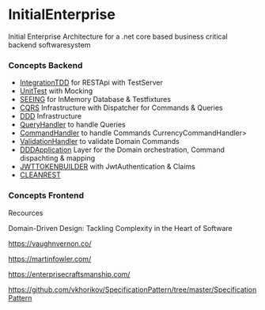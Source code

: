 # InitialEnterprise
Initial Enterprise Architecture for a .net core based business critical backend softwaresystem 

### Concepts Backend
* [IntegrationTDD] for RESTApi with TestServer
* [UnitTest] with Mocking
* [SEEING] for InMemory Database & Testfixtures
* [CQRS] Infrastructure with Dispatcher for Commands & Queries
* [DDD] Infrastructure 
* [QueryHandler] to handle Queries
* [CommandHandler] to handle Commands CurrencyCommandHandler>
* [ValidationHandler] to validate Domain Commands
* [DDDApplication] Layer for the Domain orchestration, Command dispachting & mapping
* [JWTTOKENBUILDER] with JwtAuthentication & Claims 
* [CLEANREST]  

### Concepts Frontend



Recources

Domain-Driven Design: Tackling Complexity in the Heart of Software

https://vaughnvernon.co/

https://martinfowler.com/

https://enterprisecraftsmanship.com/

https://github.com/vkhorikov/SpecificationPattern/tree/master/SpecificationPattern


[IntegrationTDD]: <https://github.com/jorgenschumann/InitialEnterprise/tree/master/Backend/InitialEnterprise.Domain.MainBoundedContext.Api.Tests/ApiServices> 
[CQRS]: <https://github.com/jorgenschumann/InitialEnterprise/tree/master/Backend/InitialEnterprise.Infrastructure/CQRS>
[DDD]: <https://github.com/jorgenschumann/InitialEnterprise/tree/master/Backend/InitialEnterprise.Infrastructure/DDD>
[SEEING]: <https://github.com/jorgenschumann/InitialEnterprise/tree/master/Backend/InitialEnterprise.DataSeeding>
[JWTTOKENBUILDER]: <https://github.com/jorgenschumann/InitialEnterprise/blob/master/Backend/InitialEnterprise.Domain.MainBoundedContext/UserModule/Services/JwtSecurityTokenBuilder.cs>
[CLEANREST]: <https://github.com/jorgenschumann/InitialEnterprise/blob/master/Backend/InitialEnterprise.Domain.MainBoundedContext.Api/Controller/CurrencyController.cs>
[DDDApplication]:<https://github.com/jorgenschumann/InitialEnterprise/blob/master/Backend/InitialEnterprise.Domain.MainBoundedContext.Api/Application/CurrencyApplication/CurrencyApplication.cs>
[QueryHandler]:<https://github.com/jorgenschumann/InitialEnterprise/blob/master/Backend/InitialEnterprise.Domain.MainBoundedContext/CurrencyModule/QueryHandler/QueryCurrencyHandlerAsync.cs>
[CommandHandler]:<https://github.com/jorgenschumann/InitialEnterprise/blob/master/Backend/InitialEnterprise.Domain.MainBoundedContext/CurrencyModule/CommandHandler/CurrencyCommandHandler.cs>
[ValidationHandler]:<https://github.com/jorgenschumann/InitialEnterprise/blob/master/Backend/InitialEnterprise.Domain.MainBoundedContext/PersonModule/ValidationHandler/CreatePersonCommandValidationHandler.cs>
[UnitTest]:<https://github.com/jorgenschumann/InitialEnterprise/blob/master/Backend/InitialEnterprise.Domain.MainBoundedContext.Tests/CurrencyModule/CurrencyCommandHanderTests.cs>








